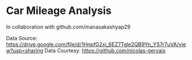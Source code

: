 # Car Mileage Analysis

In collaboration with github.com/manasakashyap29

Data Source: https://drive.google.com/file/d/1HnpfG2xj_6EZ7Tgle2QB9Yn_YS7r7uVA/view?usp=sharing
Data Courtesy: https://github.com/nicolas-gervais
